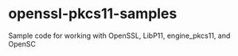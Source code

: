 openssl-pkcs11-samples
======================

Sample code for working with OpenSSL, LibP11, engine_pkcs11, and OpenSC
